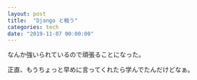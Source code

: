 ```yaml
---
layout: post
title:  "Django と戦う"
categories: tech
date: "2019-11-07 00:00:00"
---
```


なんか強いられているので頑張ることになった。

正直、もうちょっと早めに言ってくれたら学んでたんだけどなぁ。